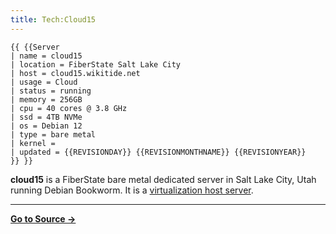 ```yaml
---
title: Tech:Cloud15
---
```


```
{{ {{Server
| name = cloud15
| location = FiberState Salt Lake City
| host = cloud15.wikitide.net
| usage = Cloud
| status = running
| memory = 256GB
| cpu = 40 cores @ 3.8 GHz
| ssd = 4TB NVMe
| os = Debian 12
| type = bare metal
| kernel = 
| updated = {{REVISIONDAY}} {{REVISIONMONTHNAME}} {{REVISIONYEAR}}
}} }}
```

**cloud15** is a FiberState bare metal dedicated server in Salt Lake City, Utah running Debian Bookworm. It is a [virtualization host server](/tech-docs/techproxmox).

----
**[Go to Source &rarr;](https://meta.miraheze.org/wiki/Tech:Cloud15)**